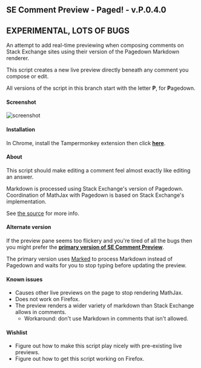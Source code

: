 ## SE Comment Preview - Paged! - v.P.0.4.0
## EXPERIMENTAL, LOTS OF BUGS
An attempt to add real-time previewing when composing comments on Stack Exchange sites using their version of the Pagedown Markdown renderer.

This script creates a new live preview directly beneath any comment you compose or edit.

All versions of the script in this branch start with the letter **P**, for **P**agedown.

#### Screenshot

![screenshot](../../raw/pagedown-for-markdown/screenshot.png)

#### Installation

In Chrome, install the Tampermonkey extension then click **[here](../../raw/pagedown-for-markdown/comment-preview.user.js)**.

#### About

This script should make editing a comment feel almost exactly like editing an answer.

Markdown is processed using Stack Exchange's version of Pagedown. Coordination of MathJax with Pagedown is based on Stack Exchange's implementation.

See [the source](MJPDEditing.js) for more info.

#### Alternate version

If the preview pane seems too flickery and you're tired of all the bugs then you might prefer the **[primary version of SE Comment Preview](../../)**.

The primary version uses [Marked](../../../../chjj/marked) to process Markdown instead of Pagedown and waits for you to stop typing before updating the preview.

#### Known issues
- Causes other live previews on the page to stop rendering MathJax.
- Does not work on Firefox.
- The preview renders a wider variety of markdown than Stack Exchange allows in comments.
    - Workaround: don't use Markdown in comments that isn't allowed.

#### Wishlist
- Figure out how to make this script play nicely with pre-existing live previews.
- Figure out how to get this script working on Firefox.
